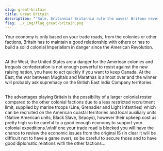 ```yaml
---
slug: great-britain
title: Great Britain
description: "'Rule, Britannia! Britannia rule the waves! Britons never will be slaves.' What more there is to say?"
flag: ../_img/flag_great-britain.png
---
```


Your economy is only based on your trade roads, from the colonies or other factions, Britain has to maintain a good relationship with others or has to build a solid colonial Imperialism in danger since the American Revolution. 

<br>At the West, the United States are a danger for the American colonies and Iroquois confederation is not enough powerful to resist against the new raising nation, you have to act quickly if you want to keep Canada. At the East, the war between Mughals and Marathas is almost over and the winner will probably ask supremacy on the British East India Company territories.

<br>The advantages playing Britain is the possibility of a larger colonial roster compared to the other colonial factions due to a less restricted recruitment limit, supplied by marine troops (Line, Grenadier and Light Infantries) which can be recruited on the American coastal territories and local auxiliary units (Native American units, Black Slave, Sepoys), however their upkeep cost us pretty high so be careful to a good enough economy to support your colonial expeditions.\n\nIf one your trade road is blocked you will have the chance to review the economic issues from the original IS (in clear it will be difficult not to have a game over), so be careful to secure those and to have good diplomatic relations with the other factions... 
